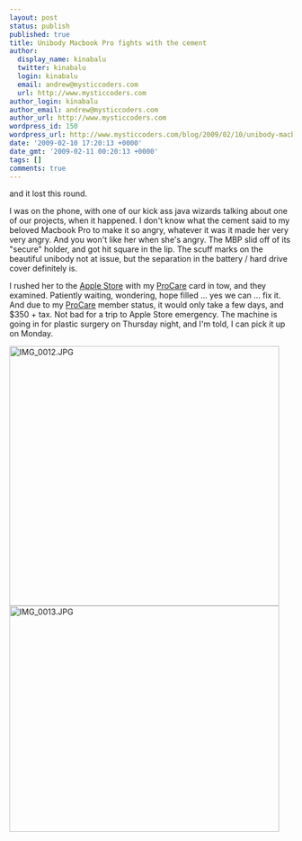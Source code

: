 ```yaml
---
layout: post
status: publish
published: true
title: Unibody Macbook Pro fights with the cement
author:
  display_name: kinabalu
  twitter: kinabalu
  login: kinabalu
  email: andrew@mysticcoders.com
  url: http://www.mysticcoders.com
author_login: kinabalu
author_email: andrew@mysticcoders.com
author_url: http://www.mysticcoders.com
wordpress_id: 150
wordpress_url: http://www.mysticcoders.com/blog/2009/02/10/unibody-macbook-pro-fights-with-the-cement/
date: '2009-02-10 17:20:13 +0000'
date_gmt: '2009-02-11 00:20:13 +0000'
tags: []
comments: true
---
```

and it lost this round.

I was on the phone, with one of our kick ass java wizards talking about one of our projects, when it happened. I don't know what the cement said to my beloved Macbook Pro to make it so angry, whatever it was it made her very very angry. And you won't like her when she's angry. The MBP slid off of its "secure" holder, and got hit square in the lip. The scuff marks on the beautiful unibody not at issue, but the separation in the battery / hard drive cover definitely is.

I rushed her to the <a title="Apple Store Retail" href="http://www.apple.com/retail">Apple Store</a> with my <a title="Apple Store Procare" href="http://www.apple.com/retail/procare/">ProCare</a> card in tow, and they examined. Patiently waiting, wondering, hope filled ... yes we can ... fix it. And due to my <a title="Apple Store Procare" href="http://www.apple.com/retail/procare/">ProCare</a> member status, it would only take a few days, and $350 + tax. Not bad for a trip to Apple Store emergency. The machine is going in for plastic surgery on Thursday night, and I'm told, I can pick it up on Monday.

<img src="https://www.mysticcoders.com/wp-content/uploads/2009/02/img-0012.jpg" alt="IMG_0012.JPG" width="480" height="462" /> <img src="https://www.mysticcoders.com/wp-content/uploads/2009/02/img-0013.jpg" alt="IMG_0013.JPG" width="480" height="402" />

